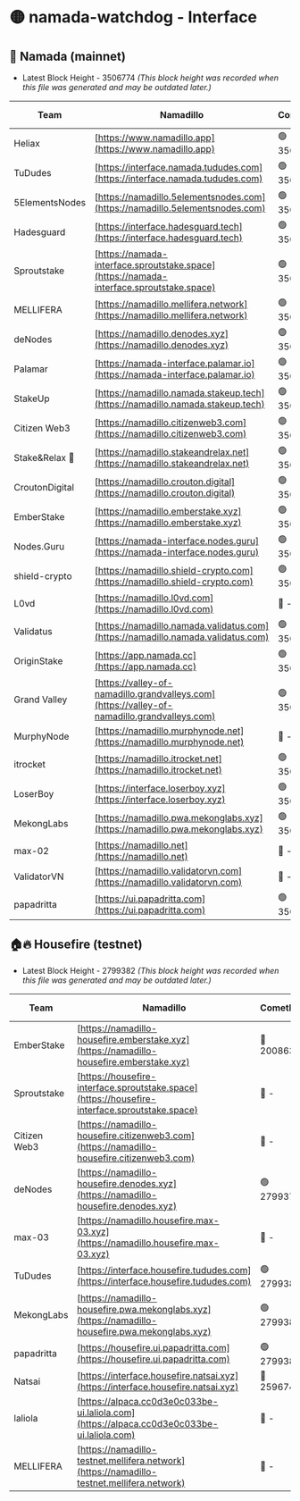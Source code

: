 # 🟡 namada-watchdog - Interface

## 🚀 Namada (mainnet)
- Latest Block Height - 3506774 *(This block height was recorded when this file was generated and may be outdated later.)*

| Team | Namadillo | CometBFT | Indexer | MASP Indexer |
|-|-|-|-|-|
| Heliax | [https://www.namadillo.app](https://www.namadillo.app) | 🟢 3506752 | 🟢 3506752 | 🟢 3506752 |
| TuDudes | [https://interface.namada.tududes.com](https://interface.namada.tududes.com) | 🟢 3506752 | 🟢 3506752 | 🟢 3506752 |
| 5ElementsNodes | [https://namadillo.5elementsnodes.com](https://namadillo.5elementsnodes.com) | 🟢 3506753 | 🟢 3506753 | 🟢 3506753 |
| Hadesguard | [https://interface.hadesguard.tech](https://interface.hadesguard.tech) | 🟢 3506754 | 🟢 3506754 | 🟢 3506754 |
| Sproutstake | [https://namada-interface.sproutstake.space](https://namada-interface.sproutstake.space) | 🟢 3506754 | 🟢 3506754 | 🟢 3506754 |
| MELLIFERA | [https://namadillo.mellifera.network](https://namadillo.mellifera.network) | 🟢 3506756 | 🟢 3506755 | 🟢 3506756 |
| deNodes | [https://namadillo.denodes.xyz](https://namadillo.denodes.xyz) | 🟢 3506756 | 🟢 3506756 | 🟢 3506756 |
| Palamar | [https://namada-interface.palamar.io](https://namada-interface.palamar.io) | 🟢 3506757 | 🟢 3506757 | 🟢 3506757 |
| StakeUp | [https://namadillo.namada.stakeup.tech](https://namadillo.namada.stakeup.tech) | 🟢 3506758 | 🟢 3506758 | 🟢 3506758 |
| Citizen Web3 | [https://namadillo.citizenweb3.com](https://namadillo.citizenweb3.com) | 🟢 3506759 | 🟢 3506758 | 🟢 3506759 |
| Stake&Relax 🦥 | [https://namadillo.stakeandrelax.net](https://namadillo.stakeandrelax.net) | 🟢 3506759 | 🟢 3506759 | 🟢 3506759 |
| CroutonDigital | [https://namadillo.crouton.digital](https://namadillo.crouton.digital) | 🟢 3506760 | 🟢 3506760 | 🟢 3506760 |
| EmberStake | [https://namadillo.emberstake.xyz](https://namadillo.emberstake.xyz) | 🟢 3506761 | 🟢 3506761 | 🟢 3506761 |
| Nodes.Guru | [https://namada-interface.nodes.guru](https://namada-interface.nodes.guru) | 🟢 3506761 | 🟢 3506761 | 🟢 3506761 |
| shield-crypto | [https://namadillo.shield-crypto.com](https://namadillo.shield-crypto.com) | 🟢 3506762 | 🟢 3506762 | 🟢 3506762 |
| L0vd | [https://namadillo.l0vd.com](https://namadillo.l0vd.com) | 🔴 - | 🔴 - | 🔴 - |
| Validatus | [https://namadillo.namada.validatus.com](https://namadillo.namada.validatus.com) | 🟢 3506765 | 🟢 3506765 | 🟢 3506765 |
| OriginStake | [https://app.namada.cc](https://app.namada.cc) | 🟢 3506766 | 🟢 3506766 | 🟢 3506766 |
| Grand Valley | [https://valley-of-namadillo.grandvalleys.com](https://valley-of-namadillo.grandvalleys.com) | 🟢 3506766 | 🟢 3506766 | 🟢 3506766 |
| MurphyNode | [https://namadillo.murphynode.net](https://namadillo.murphynode.net) | 🔴 - | 🔴 - | 🔴 - |
| itrocket | [https://namadillo.itrocket.net](https://namadillo.itrocket.net) | 🟢 3506769 | 🟢 3506769 | 🟢 3506769 |
| LoserBoy | [https://interface.loserboy.xyz](https://interface.loserboy.xyz) | 🟢 3506769 | 🟢 3506769 | 🟢 3506769 |
| MekongLabs | [https://namadillo.pwa.mekonglabs.xyz](https://namadillo.pwa.mekonglabs.xyz) | 🟢 3506770 | 🟢 3506770 | 🟢 3506770 |
| max-02 | [https://namadillo.net](https://namadillo.net) | 🔴 - | 🔴 - | 🔴 - |
| ValidatorVN | [https://namadillo.validatorvn.com](https://namadillo.validatorvn.com) | 🔴 - | 🔴 - | 🔴 - |
| papadritta | [https://ui.papadritta.com](https://ui.papadritta.com) | 🟢 3506774 | 🟢 3506774 | 🟢 3506774 |

## 🏠🔥 Housefire (testnet)
- Latest Block Height - 2799382 *(This block height was recorded when this file was generated and may be outdated later.)*

| Team | Namadillo | CometBFT | Indexer | MASP Indexer |
|-|-|-|-|-|
| EmberStake | [https://namadillo-housefire.emberstake.xyz](https://namadillo-housefire.emberstake.xyz) | 🔴 2008636 | 🔴 - | 🔴 - |
| Sproutstake | [https://housefire-interface.sproutstake.space](https://housefire-interface.sproutstake.space) | 🔴 - | 🔴 - | 🔴 - |
| Citizen Web3 | [https://namadillo-housefire.citizenweb3.com](https://namadillo-housefire.citizenweb3.com) | 🔴 - | 🔴 - | 🔴 - |
| deNodes | [https://namadillo-housefire.denodes.xyz](https://namadillo-housefire.denodes.xyz) | 🟢 2799372 | 🟢 2799372 | 🟢 2799372 |
| max-03 | [https://namadillo.housefire.max-03.xyz](https://namadillo.housefire.max-03.xyz) | 🔴 - | 🔴 - | 🔴 - |
| TuDudes | [https://interface.housefire.tududes.com](https://interface.housefire.tududes.com) | 🟢 2799381 | 🔴 2778001 | 🟢 2799380 |
| MekongLabs | [https://namadillo-housefire.pwa.mekonglabs.xyz](https://namadillo-housefire.pwa.mekonglabs.xyz) | 🟢 2799381 | 🔴 2778001 | 🟢 2799381 |
| papadritta | [https://housefire.ui.papadritta.com](https://housefire.ui.papadritta.com) | 🟢 2799382 | 🟢 2799382 | 🟢 2799381 |
| Natsai | [https://interface.housefire.natsai.xyz](https://interface.housefire.natsai.xyz) | 🔴 2596741 | 🔴 2596741 | 🔴 2596741 |
| laliola | [https://alpaca.cc0d3e0c033be-ui.laliola.com](https://alpaca.cc0d3e0c033be-ui.laliola.com) | 🔴 - | 🔴 - | 🔴 - |
| MELLIFERA | [https://namadillo-testnet.mellifera.network](https://namadillo-testnet.mellifera.network) | 🔴 - | 🔴 2778001 | 🔴 2607259 |

